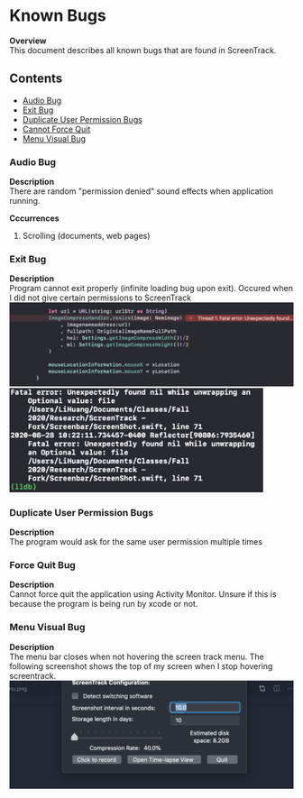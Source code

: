 # Known Bugs

**Overview**\
This document describes all known bugs that are found in ScreenTrack.

## Contents

- [Audio Bug](#audio-bug)
- [Exit Bug](#exit-bug)
- [Duplicate User Permission Bugs](#duplicate-user-permission-bugs)
- [Cannot Force Quit](#force-quit-bug)
- [Menu Visual Bug](#menu-visual-bug)

### Audio Bug

**Description**\
There are random "permission denied" sound effects when application running.

**Cccurrences**

1. Scrolling (documents, web pages)

### Exit Bug

**Description**\
Program cannot exit properly (infinite loading bug upon exit).
Occured when I did not give certain permissions to ScreenTrack\
<img src="https://github.com/lisongh10/screentrack/blob/master/Documentation/Images/Bug%20Images/Exit%201.png" width="550" alt="Exit Bug 1" />
<img src="https://github.com/lisongh10/screentrack/blob/master/Documentation/Images/Bug%20Images/Exit%202.png" width="450" alt="Exit Bug 2" />

### Duplicate User Permission Bugs

**Description**\
The program would ask for the same user permission multiple times

### Force Quit Bug

**Description**\
Cannot force quit the application using Activity Monitor.
Unsure if this is because the program is being run by xcode or not.

### Menu Visual Bug
**Description**\
The menu bar closes when not hovering the screen track menu. The following screenshot shows the top of my screen when I stop hovering screentrack.
<img src="https://github.com/lisongh10/screentrack/blob/master/Documentation/Images/Bug%20Images/Menu%20Visual%201.png" width="550" alt="Menu Visual Bug 1">
